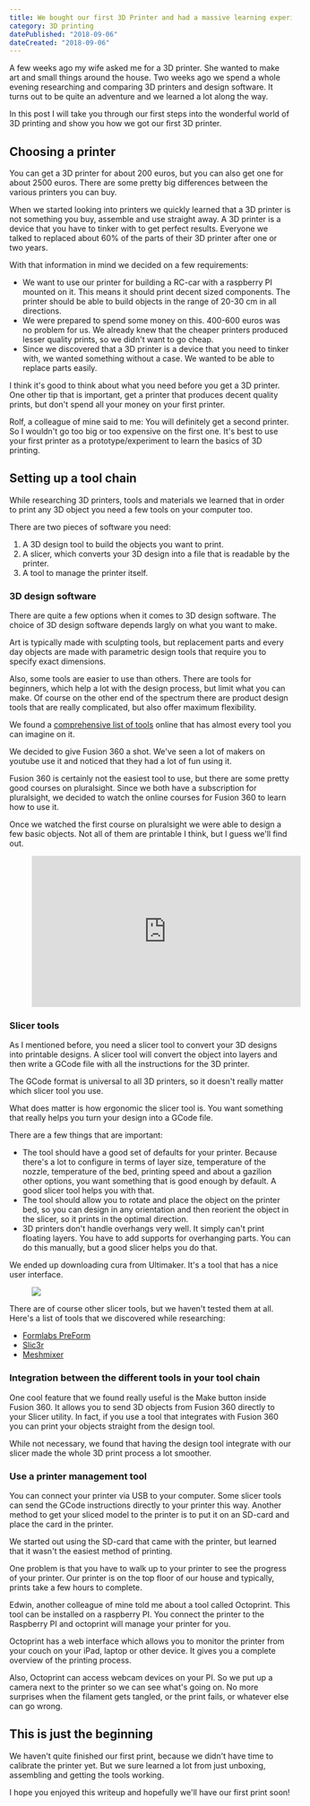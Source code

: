 ```yaml
---
title: We bought our first 3D Printer and had a massive learning experience!
category: 3D printing
datePublished: "2018-09-06"
dateCreated: "2018-09-06"
---
```


<p>A few weeks ago my wife asked me for a 3D printer. She wanted to make art and small things around the house. Two weeks ago we spend a whole evening researching and comparing 3D printers and design software. It turns out to be quite an adventure and we learned a lot along the way.</p><p>In this post I will take you through our first steps into the wonderful world of 3D printing and show you how we got our first 3D printer.</p><h2 id="choosing-a-printer">Choosing a printer</h2><p>You can get a 3D printer for about 200 euros, but you can also get one for about 2500 euros. There are some pretty big differences between the various printers you can buy. </p><p>When we started looking into printers we quickly learned that a 3D printer is not something you buy, assemble and use straight away. A 3D printer is a device that you have to tinker with to get perfect results. Everyone we talked to replaced about 60% of the parts of their 3D printer after one or two years.</p><p>With that information in mind we decided on a few requirements:</p><ul><li>We want to use our printer for building a RC-car with a raspberry PI mounted on it. This means it should print decent sized components. The printer should be able to build objects in the range of 20-30 cm in all directions.<br></li><li>We were prepared to spend some money on this. 400-600 euros was no problem for us. We already knew that the cheaper printers produced lesser quality prints, so we didn't want to go cheap.<br></li><li>Since we discovered that a 3D printer is a device that you need to tinker with, we wanted something without a case. We wanted to be able to replace parts easily.</li></ul><p>I think it's good to think about what you need before you get a 3D printer. One other tip that is important, get a printer that produces decent quality prints, but don't spend all your money on your first printer.</p><p>Rolf, a colleague of mine said to me: You will definitely get a second printer. So I wouldn't go too big or too expensive on the first one. It's best to use your first printer as a prototype/experiment to learn the basics of 3D printing.</p><h2 id="setting-up-a-tool-chain">Setting up a tool chain</h2><p>While researching 3D printers, tools and materials we learned that in order to print any 3D object you need a few tools on your computer too.</p><p>There are two pieces of software you need:</p><ol><li>A 3D design tool to build the objects you want to print.</li><li>A slicer, which converts your 3D design into a file that is readable by the printer.</li><li>A tool to manage the printer itself.</li></ol><h3 id="3d-design-software">3D design software</h3><p>There are quite a few options when it comes to 3D design software. The choice of 3D design software depends largly on what you want to make.</p><p>Art is typically made with sculpting tools, but replacement parts and every day objects are made with parametric design tools that require you to specify exact dimensions.</p><p>Also, some tools are easier to use than others. There are tools for beginners, which help a lot with the design process, but limit what you can make. Of course on the other end of the spectrum there are product design tools that are really complicated, but also offer maximum flexibility.</p><p>We found a <a href="https://3dprintingforbeginners.com/software-tools/">comprehensive list of tools</a><a> </a>online that has almost every tool you can imagine on it. </p><p>We decided to give Fusion 360 a shot. We've seen a lot of makers on youtube use it and noticed that they had a lot of fun using it. </p><p>Fusion 360 is certainly not the easiest tool to use, but there are some pretty good courses on pluralsight. Since we both have a subscription for pluralsight, we decided to watch the online courses for Fusion 360 to learn how to use it.</p><p>Once we watched the first course on pluralsight we were able to design a few basic objects. Not all of them are printable I think, but I guess we'll find out.</p><figure class="kg-card kg-embed-card"><iframe width="480" height="270" src="https://www.youtube.com/embed/m7wTNl23EaM?feature=oembed" frameborder="0" allow="autoplay; encrypted-media" allowfullscreen></iframe></figure><h3 id="slicer-tools">Slicer tools</h3><p>As I mentioned before, you need a slicer tool to convert your 3D designs into printable designs. A slicer tool will convert the object into layers and then write a GCode file with all the instructions for the 3D printer.</p><p>The GCode format is universal to all 3D printers, so it doesn't really matter which slicer tool you use. </p><p>What does matter is how ergonomic the slicer tool is. You want something that really helps you turn your design into a GCode file.</p><p>There are a few things that are important:</p><ul><li>The tool should have a good set of defaults for your printer. Because there's a lot to configure in terms of layer size, temperature of the nozzle, temperature of the bed, printing speed and about a gazilion other options, you want something that is good enough by default. A good slicer tool helps you with that.<br></li><li>The tool should allow you to rotate and place the object on the printer bed, so you can design in any orientation and then reorient the object in the slicer, so it prints in the optimal direction.<br></li><li>3D printers don't handle overhangs very well. It simply can't print floating layers. You have to add supports for overhanging parts. You can do this manually, but a good slicer helps you do that.</li></ul><p>We ended up downloading cura from Ultimaker. It's a tool that has a nice user interface.</p><figure class="kg-card kg-image-card"><img src="/content/images/2018/09/image.png" class="kg-image"></figure><p>There are of course other slicer tools, but we haven't tested them at all. Here's a list of tools that we discovered while researching:</p><ul><li><a href="https://formlabs.com/tools/preform/">Formlabs PreForm</a></li><li><a href="http://slic3r.org/">Slic3r</a></li><li><a href="https://apps.autodesk.com/FUSION/en/Detail/Index?id=4449224772584128239&amp;appLang=en&amp;os=Win64">Meshmixer</a></li></ul><h3 id="integration-between-the-different-tools-in-your-tool-chain">Integration between the different tools in your tool chain</h3><p>One cool feature that we found really useful is the Make button inside Fusion 360. It allows you to send 3D objects from Fusion 360 directly to your Slicer utility. In fact, if you use a tool that integrates with Fusion 360 you can print your objects straight from the design tool.</p><p>While not necessary, we found that having the design tool integrate with our slicer made the whole 3D print process a lot smoother.</p><h3 id="use-a-printer-management-tool">Use a printer management tool</h3><p>You can connect your printer via USB to your computer. Some slicer tools can send the GCode instructions directly to your printer this way. Another method to get your sliced model to the printer is to put it on an SD-card and place the card in the printer.</p><p>We started out using the SD-card that came with the printer, but learned that it wasn't the easiest method of printing.</p><p>One problem is that you have to walk up to your printer to see the progress of your printer. Our printer is on the top floor of our house and typically, prints take a few hours to complete.</p><p>Edwin, another colleague of mine told me about a tool called Octoprint. This tool can be installed on a raspberry PI. You connect the printer to the Raspberry PI and octoprint will manage your printer for you.</p><p>Octoprint has a web interface which allows you to monitor the printer from your couch on your iPad, laptop or other device. It gives you a complete overview of the printing process. </p><p>Also, Octoprint can access webcam devices on your PI. So we put up a camera next to the printer so we can see what's going on. No more surprises when the filament gets tangled, or the print fails, or whatever else can go wrong.</p><h2 id="this-is-just-the-beginning">This is just the beginning</h2><p>We haven't quite finished our first print, because we didn't have time to calibrate the printer yet. But we sure learned a lot from just unboxing, assembling and getting the tools working.</p><p>I hope you enjoyed this writeup and hopefully we'll have our first print soon!</p>
